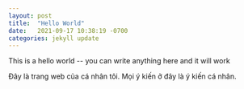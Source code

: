```yaml
---
layout: post
title:  "Hello World"
date:   2021-09-17 10:38:19 -0700
categories: jekyll update
---
```


This is a hello world -- you can write anything here and it will work

Đây là trang web của cá nhân tôi. Mọi ý kiến ở đây là ý kiến cá nhân. 
